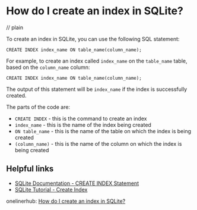 # How do I create an index in SQLite?
// plain

To create an index in SQLite, you can use the following SQL statement:

```
CREATE INDEX index_name ON table_name(column_name);
```

For example, to create an index called `index_name` on the `table_name` table, based on the `column_name` column:

```
CREATE INDEX index_name ON table_name(column_name);
```

The output of this statement will be `index_name` if the index is successfully created.

The parts of the code are:
- `CREATE INDEX` - this is the command to create an index
- `index_name` - this is the name of the index being created
- `ON table_name` - this is the name of the table on which the index is being created
- `(column_name)` - this is the name of the column on which the index is being created

## Helpful links
- [SQLite Documentation - CREATE INDEX Statement](https://www.sqlite.org/lang_createindex.html)
- [SQLite Tutorial - Create Index](https://www.sqlitetutorial.net/sqlite-index/)

onelinerhub: [How do I create an index in SQLite?](https://onelinerhub.com/sqlite/how-do-i-create-an-index-in-sqlite)